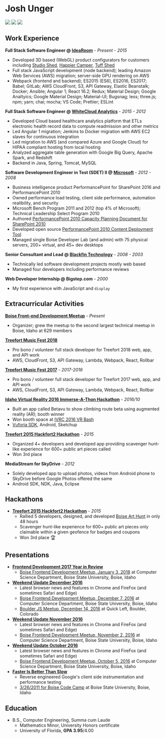 # Josh Unger

[<img src="https://github.com/favicon.ico" />](https://github.com/joshunger/)
[<img src="https://gitlab.com/favicon.ico" />](https://gitlab.com/joshunger/)
[<img src="https://abs.twimg.com/favicons/favicon.ico" />](https://twitter.com/joshunger/)

<!--
* Craft high quality web applications that customers crave 
* Change the way we engineer software by seeking smarter and more efficient methods
-->
## Work Experience
**Full Stack Software Engineer @ [IdeaRoom](http://www.idearoominc.com)** - *Present - 2015*
* Developed 3D based (WebGL) product configurators for customers including [Studio Shed](https://www.studio-shed.com/), [Happier Camper](http://happiercamper.com), [Tuff Shed](https://www.tuffshed.com/)
* Full stack JavaScript development (node backend); leading Amazon Web Services (AWS) migration; server-side GPU rendering on AWS
* Webpack (frontend and backend); ES2015 (ES6), ES2016, ES2017; Babel; GitLab; AWS CloudFront, S3, API Gateway, Elastic Beanstalk; Docker; Ansible; Angular 1; React 16.2; Redux; Material Design; Google Analtyics; Google Material Design; Material-UI; Bugsnag; less; three.js; npm; yarn; chai; mocha; VS Code; Prettier; ESLint

**Full Stack Software Engineer @ [WhiteCloud Analytics](http://whitecloudanalytics.com/)** - *2015 - 2012*
* Developed Cloud based healthcare analytics platform that ETLs electronic health record data to compute readmission and other metrics 
* Led Angular 1 migration; Jenkins to Docker migration with AWS EC2 slaves for continuous integration
* Led migration to AWS (and compared Azure and Google Cloud) for HIPAA compliant hosting from local hosting
* Analyzed aggregate table generation with Google Big Query, Apache Spark, and Redshift
* Backend in Java, Spring, Tomcat, MySQL

**Software Development Engineer in Test (SDET) II @ [Microsoft](http://www.microsoft.com)** - *2012 - 2008*
* Business intelligence product PerformancePoint for SharePoint 2016 and PerformancePoint 2010
* Owned performance load testing, client side performance, automation realibility, and security
* Microsoft Bench Program 2011 and 2012 (top 4% of Microsoft); Technical Leadership Select Program 2010
* Authored [PerformancePoint 2010 Capacity Planning Document for SharePoint 2010](https://technet.microsoft.com/en-us/library/ff955652.aspx)
* Developed open source [PerformancePoint 2010 Content Deployment Tool](http://ppscd.codeplex.com/)
* Managed single Boise Developer Lab (and admin) with 75 physical servers, 200+ virtual, and 45+ dev desktops

**Senior Consultant and Lead @ [Blackfin Technology](https://www.linkedin.com/company/blackfin)** - *2008 - 2003*
* Technically led software development projects mostly web based
* Managed four developers including performance reviews

<!-- **System Administrator @ Shands Hospital, University Florida** - *2003 - 2001* -->

**Web Developer Internship @ Bigstep.com** - *2000*
* My first experience with JavaScript and `display`

## Extracurricular Activities
**[Boise Front-end Development Meetup](http://www.meetup.com/frontend-devs/)** - *Present*
* Organizer; grew the meetup to the second largest technical meetup in Boise, Idaho at 629 members

**[Treefort Music Fest 2018](https://www.treefortmusicfest.com/)**
* Pro bono / volunteer full stack developer for Treefort 2018 web, app, and API work
* AWS, CloudFront, S3, API Gateway, Lambda, Webpack, React, Rollbar

**[Treefort Music Fest 2017](https://www.treefortmusicfest.com/)** - *2017-2016*
* Pro bono / volunteer full stack developer for Treefort 2017 web, app, and API work
* AWS, CloudFront, S3, API Gateway, Lambda, Webpack, React, Rollbar

**[Idaho Virtual Reality 2016 Immerse-A-Thon Hackathon](http://idahovirtualreality.com/ivrc-2016-immerse-a-thon/)** - *2016/10*
* Built an app called Betavu to show climbing route beta using augmented reality (AR); booth winner
* Won booth space at [IVRC 2016 VR Bash](https://idahovirtualreality.com/ivrc-2016-vr-bash/)
* [Vuforia SDK](https://www.vuforia.com/), Android, Sketchup

**[Treefort 2015 Hackfort2 Hackathon](https://www.treefortmusicfest.com/forts/hackfort/)** - *2015*
* Organized 4+ developers and developed app providing scavenger hunt-like experience for 600+ public art pieces called 
* Won 3rd place

**MediaStream for SkyDrive** - *2012*
* Solely developed app to upload photos, videos from Android phone to SkyDrive before Google Photos offered the same
* Android SDK, NDK, Java, Eclipse

## Hackathons
* **[Treefort 2015 Hackfort2 Hackathon](https://www.treefortmusicfest.com/forts/hackfort/)** - *2015*
  * Rallied 5 developers, designed, and developed [Boise Art Hunt](http://www.boiseweekly.com/Cobweb/archives/2015/03/29/treefort-2015-datefort-app-wins-hackfort2-hackathon) in only 48 hours
  * Scavenger hunt-like experience for 600+ public art pieces only claimable within a given geofence for badges and coupons
  * Won 3rd place :trophy:

## Presentations
* **[Frontend Development 2017 Year in Review](https://github.com/joshunger/joshunger.com/blob/master/frontend-development-2017-year-in-review.md)**
  * [Boise Frontend Development Meetup, January 3, 2018](https://www.meetup.com/frontend-devs/events/246206347/) at Computer Science Department, Boise State University, Boise, Idaho
* **[Weekend Update December 2016](https://gitlab.com/joshunger/public/blob/master/weekend-update-2016-12.md)**
  * Latest browser news and features in Chrome and FireFox (and sometimes Safari and Edge)
  * [Boise Frontend Development Meetup, December 7, 2016](https://www.meetup.com/frontend-devs/events/234035953/) at Computer Science Department, Boise State University, Boise, Idaho
  * [Boulder JS Meetup, December 14, 2016](https://www.meetup.com/Boulder-JS/events/234442770/) at Quick Left, Boulder, Colorado
* **[Weekend Update November 2016](https://gitlab.com/joshunger/public/blob/master/weekend-update-2016-11.md)**
  * Latest browser news and features in Chrome and FireFox (and sometimes Safari and Edge)
  * [Boise Frontend Development Meetup, November 2, 2016](foo) at Computer Science Department, Boise State University, Boise, Idaho
* **[Weekend Update October 2016](https://gitlab.com/joshunger/public/blob/master/weekend-update-2016-10.md)**
  * Latest browser news and features in Chrome and FireFox (and sometimes Safari and Edge)
  * [Boise Frontend Development Meetup, October 5, 2016](foo) at Computer Science Department, Boise State University, Boise, Idaho
* **[Faster Is Better Than Slow](http://joshunger.com/boisecodecamp2011/Boise-Code-Camp-2011-Fast-is-better-than-slow.pdf)**
  * Reverse engineered Google's client side instrumentation and performance testing
  * [3/26/2011 for Boise Code Camp](http://boisecodecamp.com/) at Boise State University, Boise, Idaho

## Education
* B.S., Computer Engineering, Summa cum Laude
  * Mathematics Minor, University Honors certificate
  * University of Florida, **GPA 3.95**/4.00

